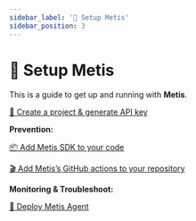 ```yaml
---
sidebar_label: '🔧 Setup Metis'
sidebar_position: 3
---
```


# 🔧 Setup Metis

This is a guide to get up and running with **Metis**.

[🥽 Create a project & generate API key](Create%20a%20project%20&%20generate%20API%20key.md)

**Prevention:**

[📦 Add Metis SDK to your code](<Add Metis SDK to your code/Add Metis SDK to your code.md>)

[🎬 Add Metis’s GitHub actions to your repository ](<Add Metis’s Git actions to your repository/Add Metis’s Git actions to your repository.md>)

**Monitoring & Troubleshoot:**

[🤖 Deploy Metis Agent](<Deploy Metis observability Agent/Deploy Metis observability Agent.md>)
